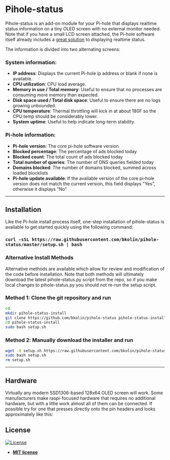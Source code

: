 # Pihole-status

Pihole-status is an add-on module for your Pi-hole that displays realtime status information on a tiny OLED screen with no external monitor needed. Note that if you have a small LCD screen attached, the Pi-hole software itself already includes a [great solution](https://docs.pi-hole.net/core/pihole-command/#chronometer) to displaying realtime status.

The information is divided into two alternating screens:

### System information:
- **IP address**: Displays the current Pi-hole ip address or blank if none is available.
- **CPU utilization**: CPU load average.
- **Memory in use / Total memory**: Useful to ensure that no processes are consuming more memory than expected.
- **Disk space used / Total disk space**: Useful to ensure there are no logs growing unbounded.
- **CPU temperature**: Thermal throttling will kick in at about 180F so the CPU temp should be considerably lower.
- **System uptime**: Useful to help indicate long-term stability.

### Pi-hole information:
- **Pi-hole version**: The core pi-hole software version
- **Blocked percentage**: The percentage of ads blocked today
- **Blocked count**: The total count of ads blocked today
- **Total number of queries**: The number of DNS queries fielded today
- **Domains blocked**: The number of domains blocked, summed across loaded blocklists
- **Pi-hole update available**: If the available version of the core pi-hole version does not match the current version, this field displays "Yes", otherwise it displays "No"

---

## Installation

Like the Pi-hole install process itself, one-step installation of pihole-status is available to get started quickly using the following command:

### `curl -sSL https://raw.githubusercontent.com/bkolin/pihole-status/master/setup.sh | bash`

### Alternative Install Methods

Alternative methods are available which allow for review and modification of the code before installation. Note that both methods will ultimately download the latest pihole-status.py script from the repo, so if you make local changes to pihole-status.py you should not re-run the setup script.

### Method 1: Clone the git repository and run

```bash
cd
mkdir pihole-status-install
git clone https://github.com/bkolin/pihole-status pihole-status-install
cd pihole-status-install
sudo bash setup.sh
```

### Method 2: Manually download the installer and run

```bash
wget -O setup.sh https://raw.githubusercontent.com/bkolin/pihole-status/master/setup.sh
sudo bash setup.sh
rm setup.sh
```
---

## Hardware
Virtually any modern SSD1306-based 128x64 OLED screen will work. Some manufacturers make raspi-focused hardware that requires no additional hardware, but with a little work almost all of them can be connected. If possible try for one that presses directly onto the pin headers and looks approximately like this:



## License

[![License](http://img.shields.io/:license-mit-blue.svg?style=flat-square)](http://badges.mit-license.org)

- **[MIT license](http://opensource.org/licenses/mit-license.php)**
